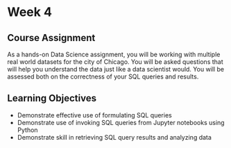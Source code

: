 # Week 4 

## Course Assignment

As a hands-on Data Science assignment, you will be working with multiple real world datasets for the city of Chicago. You will be asked questions that will help you understand the data just like a data scientist would. You will be assessed both on the correctness of your SQL queries and results.

## Learning Objectives

- Demonstrate effective use of formulating SQL queries
- Demonstrate use of invoking SQL queries from Jupyter notebooks using Python
- Demonstrate skill in retrieving SQL query results and analyzing data
